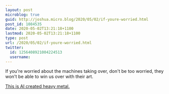```yaml
---
layout: post
microblog: true
guid: http://joshua.micro.blog/2020/05/02/if-youre-worried.html
post_id: 1084535
date: 2020-05-02T13:21:18+1100
lastmod: 2020-05-02T13:21:18+1100
type: post
url: /2020/05/02/if-youre-worried.html
twitter:
  id: 1256408921004224513
  username: 
---
```

If you're worried about the machines taking over, don't be too worried, they won't be able to win us over with their art.

[This is AI created heavy metal.](https://soundcloud.com/openai_audio/jukebox-341290988)
